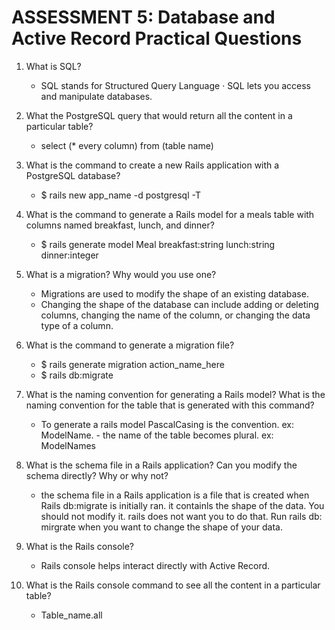 # ASSESSMENT 5: Database and Active Record Practical Questions

1. What is SQL?

   - SQL stands for Structured Query Language · SQL lets you access and manipulate databases.

2. What the PostgreSQL query that would return all the content in a particular table?

   - select (\* every column) from (table name)

3. What is the command to create a new Rails application with a PostgreSQL database?

   - $ rails new app_name -d postgresql -T

4. What is the command to generate a Rails model for a meals table with columns named breakfast, lunch, and dinner?

   - $ rails generate model Meal breakfast:string lunch:string dinner:integer

5. What is a migration? Why would you use one?

   - Migrations are used to modify the shape of an existing database.
   - Changing the shape of the database can include adding or deleting columns, changing the name of the column, or changing the data type of a column.

6. What is the command to generate a migration file?

   - $ rails generate migration action_name_here
   - $ rails db:migrate

7. What is the naming convention for generating a Rails model? What is the naming convention for the table that is generated with this command?
   - To generate a rails model PascalCasing is the convention. ex: ModelName. - the name of the table becomes plural. ex: ModelNames
8. What is the schema file in a Rails application? Can you modify the schema directly? Why or why not?

   - the schema file in a Rails application is a file that is created when Rails db:migrate is initially ran. it containls the shape of the data. You should not modify it. rails does not want you to do that. Run rails db: mirgrate when you want to change the shape of your data.

9. What is the Rails console?

   - Rails console helps interact directly with Active Record.

10. What is the Rails console command to see all the content in a particular table?
    - Table_name.all
